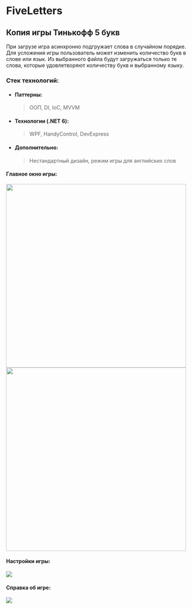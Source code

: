 # FiveLetters
<h2>Копия игры Тинькофф 5 букв</h2>
<p> При загрузе игра асинхронно подгружает слова в случайном порядке. Для усложения игры пользователь может изменить количество букв в слове или язык. Из выбранного файла будут загружаться только те слова, которые удовлетворяют количеству букв и выбранному языку. </p>

### Стек технологий:
- #### Паттерны: 
  > ООП, DI, IoC, MVVM
- #### Технологии (.NET 6): 
  > WPF, HandyControl, DevExpress
- #### Дополнительно:
  > Нестандартный дизайн, режим игры для английских слов
  
<h4>Главное окно игры:</h4>
<img src="https://user-images.githubusercontent.com/12397015/203851206-c27b3211-691e-42da-bbc1-8b0a4f25d6f3.png" width="490" height="500" />
<img src="https://user-images.githubusercontent.com/12397015/204055482-a2ea8523-4564-40b7-a05e-e9a97ec41553.jpg" width="490" height="500" />

<h4>Настройки игры:</h4>
<img src="https://user-images.githubusercontent.com/12397015/203851380-9570b1aa-8f4b-4fd2-9346-a3c81421e21a.png" />

<h4>Справка об игре:</h4>
<img src="https://user-images.githubusercontent.com/12397015/203852350-02d7da4f-b062-4c7c-829b-82817329516f.png" />
